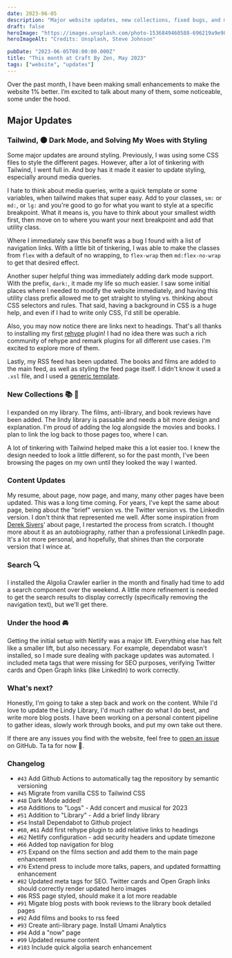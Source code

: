 ```yaml
---
date: 2023-06-05
description: "Major website updates, new collections, fixed bugs, and more!"
draft: false
heroImage: "https://images.unsplash.com/photo-1536849460588-696219a9e98d?ixlib=rb-4.0.3&ixid=M3wxMjA3fDB8MHxwaG90by1wYWdlfHx8fGVufDB8fHx8fA%3D%3D&auto=format&fit=crop&w=1431&q=80"
heroImageAlt: "Credits: Unsplash, Steve Johnson"

pubDate: "2023-06-05T08:00:00.000Z"
title: "This month at Craft By Zen, May 2023"
tags: ["website", "updates"]
---
```


Over the past month, I have been making small enhancements to make the website 1% better. I’m excited to talk about many of them, some noticeable, some under the hood.

## Major Updates

### Tailwind, 🌑 Dark Mode, and Solving My Woes with Styling

Some major updates are around styling. Previously, I was using some CSS files to style the different pages. However, after a lot of tinkering with Tailwind, I went full in. And boy has it made it easier to update styling, especially around media queries.

I hate to think about media queries, write a quick template or some variables, when tailwind makes that super easy. Add to your classes, `sm:` or `md:`, or `lg:` and you're good to go for what you want to style at a specific breakpoint. What it means is, you have to think about your smallest width first, then move on to where you want your next breakpoint and add that utility class.

Where I immediately saw this benefit was a bug I found with a list of navigation links. With a little bit of tinkering, I was able to make the classes from `flex` with a default of no wrapping, to `flex-wrap` then `md:flex-no-wrap` to get that desired effect.

Another super helpful thing was immediately adding dark mode support. With the prefix, `dark:`, it made my life so much easier. I saw some initial places where I needed to modify the website immediately, and having this utility class prefix allowed me to get straight to styling vs. thinking about CSS selectors and rules. That said, having a background in CSS is a huge help, and even if I had to write only CSS, I'd still be operable.

Also, you may now notice there are links next to headings. That's all thanks to installing my first [rehype](https://github.com/rehypejs/rehype) plugin! I had no idea there was such a rich community of rehype and remark plugins for all different use cases. I'm excited to explore more of them.

Lastly, my RSS feed has been updated. The books and films are added to the main feed, as well as styling the feed page itself. I didn't know it used a `.xsl` file, and I used a [generic template](https://github.com/genmon/aboutfeeds/blob/main/tools/pretty-feed-v3.xsl).

### New Collections 📚 🎥

I expanded on my library. The films, anti-library, and book reviews have been added. The lindy library is passable and needs a bit more design and explanation. I'm proud of adding the log alongside the movies and books. I plan to link the log back to those pages too, where I can.

A lot of tinkering with Tailwind helped make this a lot easier too. I knew the design needed to look a little different, so for the past month, I've been browsing the pages on my own until they looked the way I wanted.

### Content Updates

My resume, about page, now page, and many, many other pages have been updated. This was a long time coming. For years, I've kept the same about page, being about the "brief" version vs. the Twitter version vs. the LinkedIn version. I don't think that represented me well. After some inspiration from [Derek Sivers](https://sive.rs/about)' about page, I restarted the process from scratch. I thought more about it as an autobiography, rather than a professional LinkedIn page. It's a lot more personal, and hopefully, that shines than the corporate version that I wince at.

### Search 🔍

I installed the Algolia Crawler earlier in the month and finally had time to add a search component over the weekend. A little more refinement is needed to get the search results to display correctly (specifically removing the navigation text), but we'll get there.

### Under the hood 🚘

Getting the initial setup with Netlify was a major lift. Everything else has felt like a smaller lift, but also necessary. For example, dependabot wasn't installed, so I made sure dealing with package updates was automated. I included meta tags that were missing for SEO purposes, verifying Twitter cards and Open Graph links (like LinkedIn) to work correctly.

### What's next?

Honestly, I'm going to take a step back and work on the content. While I'd love to update the Lindy Library, I'd much rather do what I do best, and write more blog posts. I have been working on a personal content pipeline to gather ideas, slowly work through books, and put my own take out there.

If there are any issues you find with the website, feel free to [open an issue](https://github.com/jermspeaks/jermspeaks.github.io/issues) on GitHub. Ta ta for now 👋.

### Changelog

- `#43` Add Github Actions to automatically tag the repository by semantic versioning
- `#45` Migrate from vanilla CSS to Tailwind CSS
- `#48` Dark Mode added!
- `#50` Additions to "Logs" - Add concert and musical for 2023
- `#51` Addition to "Library" - Add a brief lindy library
- `#54` Install Dependabot to Github project
- `#60`, `#61` Add first rehype plugin to add relative links to headings
- `#62` Netlify configuration - add security headers and update timezone
- `#66` Added top navigation for blog
- `#75` Expand on the films section and add them to the main page enhancement
- `#76` Extend press to include more talks, papers, and updated formatting enhancement
- `#82` Updated meta tags for SEO. Twitter cards and Open Graph links should correctly render updated hero images
- `#86` RSS page styled, should make it a lot more readable
- `#91` Migate blog posts with book reviews to the library book detailed pages
- `#92` Add films and books to rss feed
- `#93` Create anti-library page. Install Umami Analytics
- `#94` Add a "now" page
- `#99` Updated resume content
- `#103` Include quick algolia search enhancement
